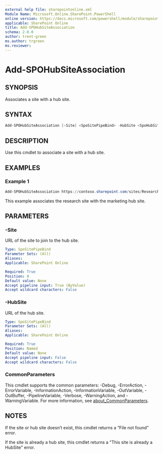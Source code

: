 ```yaml
---
external help file: sharepointonline.xml
Module Name: Microsoft.Online.SharePoint.PowerShell
online version: https://docs.microsoft.com/powershell/module/sharepoint-online/add-spohubsiteassociation
applicable: SharePoint Online
title: Add-SPOHubSiteAssociation
schema: 2.0.0
author: trent-green
ms.author: trgreen
ms.reviewer:
---
```


# Add-SPOHubSiteAssociation

## SYNOPSIS

Associates a site with a hub site.

## SYNTAX

```powershell
Add-SPOHubSiteAssociation [-Site] <SpoSitePipeBind> -HubSite <SpoHubSitePipeBind> [<CommonParameters>]
```

## DESCRIPTION

Use this cmdlet to associate a site with a hub site.

## EXAMPLES

### Example 1

```powershell
Add-SPOHubSiteAssociation https://contoso.sharepoint.com/sites/Research -HubSite https://contoso.sharepoint.com/sites/Marketing
```

This example associates the research site with the marketing hub site.

## PARAMETERS

### -Site

URL of the site to join to the hub site.

```yaml
Type: SpoSitePipeBind
Parameter Sets: (All)
Aliases:
Applicable: SharePoint Online

Required: True
Position: 0
Default value: None
Accept pipeline input: True (ByValue)
Accept wildcard characters: False
```

### -HubSite

URL of the hub site.

```yaml
Type: SpoSitePipeBind
Parameter Sets: (All)
Aliases:
Applicable: SharePoint Online

Required: True
Position: Named
Default value: None
Accept pipeline input: False
Accept wildcard characters: False
```

### CommonParameters

This cmdlet supports the common parameters: -Debug, -ErrorAction, -ErrorVariable, -InformationAction, -InformationVariable, -OutVariable, -OutBuffer, -PipelineVariable, -Verbose, -WarningAction, and -WarningVariable. For more information, see [about_CommonParameters](https://go.microsoft.com/fwlink/p/?LinkID=113216).

## NOTES

If the site or hub site doesn’t exist, this cmdlet returns a “File not found” error.

If the site is already a hub site, this cmdlet returns a "This site is already a HubSite" error.
